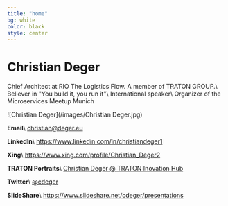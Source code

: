 ```yaml
---
title: "home"
bg: white
color: black
style: center
---
```


# Christian Deger
Chief Architect at RIO The Logistics Flow. A member of TRATON GROUP.\\
Believer in "You build it, you run it"\\
International speaker\\
Organizer of the Microservices Meetup Munich


![Christian Deger](/images/Christian Deger.jpg)

__Email__\\
[christian@deger.eu](mailto:christian@deger.eu)

__LinkedIn__\\
<https://www.linkedin.com/in/christiandeger1>

__Xing__\\
<https://www.xing.com/profile/Christian_Deger2>

__TRATON Portraits__\\
[Christian Deger @ TRATON Inovation Hub](https://traton.com/en/innovation-hub/portrait-christian-deger.html)

__Twitter__\\
[@cdeger](https://twitter.com/cdeger)

__SlideShare__\\
<https://www.slideshare.net/cdeger/presentations>
